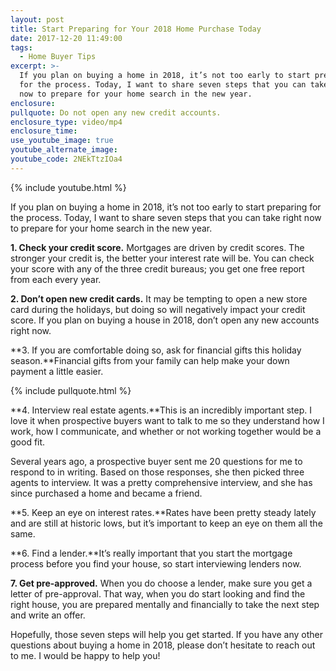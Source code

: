 ```yaml
---
layout: post
title: Start Preparing for Your 2018 Home Purchase Today
date: 2017-12-20 11:49:00
tags:
  - Home Buyer Tips
excerpt: >-
  If you plan on buying a home in 2018, it’s not too early to start preparing
  for the process. Today, I want to share seven steps that you can take right
  now to prepare for your home search in the new year.
enclosure:
pullquote: Do not open any new credit accounts.
enclosure_type: video/mp4
enclosure_time:
use_youtube_image: true
youtube_alternate_image:
youtube_code: 2NEkTtzIOa4
---
```



{% include youtube.html %}

If you plan on buying a home in 2018, it’s not too early to start preparing for the process. Today, I want to share seven steps that you can take right now to prepare for your home search in the new year.

**1. Check your credit score.** Mortgages are driven by credit scores. The stronger your credit is, the better your interest rate will be. You can check your score with any of the three credit bureaus; you get one free report from each every year.

**2. Don’t open new credit cards.** It may be tempting to open a new store card during the holidays, but doing so will negatively impact your credit score. If you plan on buying a house in 2018, don’t open any new accounts right now.

**3. If you are comfortable doing so, ask for financial gifts this holiday season.**Financial gifts from your family can help make your down payment a little easier.

{% include pullquote.html %}

**4. Interview real estate agents.**This is an incredibly important step. I love it when prospective buyers want to talk to me so they understand how I work, how I communicate, and whether or not working together would be a good fit.

Several years ago, a prospective buyer sent me 20 questions for me to respond to in writing. Based on those responses, she then picked three agents to interview. It was a pretty comprehensive interview, and she has since purchased a home and became a friend.

**5. Keep an eye on interest rates.**Rates have been pretty steady lately and are still at historic lows, but it’s important to keep an eye on them all the same.

**6. Find a lender.**It’s really important that you start the mortgage process before you find your house, so start interviewing lenders now.

**7. Get pre-approved.** When you do choose a lender, make sure you get a letter of pre-approval. That way, when you do start looking and find the right house, you are prepared mentally and financially to take the next step and write an offer.

Hopefully, those seven steps will help you get started. If you have any other questions about buying a home in 2018, please don’t hesitate to reach out to me. I would be happy to help you!